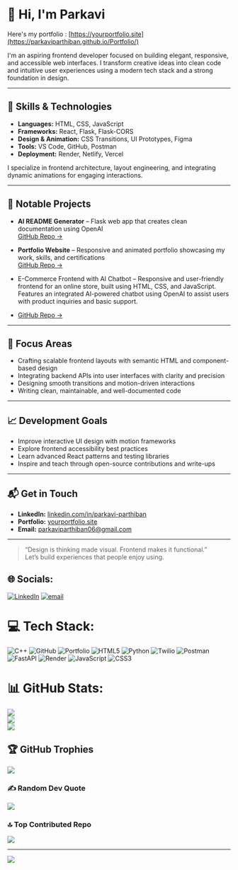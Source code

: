# 👋 Hi, I'm Parkavi
Here's my portfolio : [https://yourportfolio.site](https://parkaviparthiban.github.io/Portfolio/)

I'm an aspiring frontend developer focused on building elegant, responsive, and accessible web interfaces. I transform creative ideas into clean code and intuitive user experiences using a modern tech stack and a strong foundation in design.

---

## 🧰 Skills & Technologies

- **Languages:** HTML, CSS, JavaScript
- **Frameworks:** React, Flask, Flask-CORS
- **Design & Animation:** CSS Transitions, UI Prototypes, Figma
- **Tools:** VS Code, GitHub, Postman
- **Deployment:** Render, Netlify, Vercel

I specialize in frontend architecture, layout engineering, and integrating dynamic animations for engaging interactions.

---

## 💼 Notable Projects

- **AI README Generator** – Flask web app that creates clean documentation using OpenAI  
  [GitHub Repo →](https://github.com/yourusername/readme-generator)

- **Portfolio Website** – Responsive and animated portfolio showcasing my work, skills, and certifications  
  [GitHub Repo →](https://github.com/parkaviparthiban/portfolio)

- E-Commerce Frontend with AI Chatbot – Responsive and user-friendly frontend for an online store, built using HTML, CSS, and JavaScript. Features an integrated AI-powered chatbot using OpenAI to assist users with product inquiries and basic support.
-   [GitHub Repo →](https://github.com/parkaviparthiban/)

---

## 🎯 Focus Areas

- Crafting scalable frontend layouts with semantic HTML and component-based design  
- Integrating backend APIs into user interfaces with clarity and precision  
- Designing smooth transitions and motion-driven interactions  
- Writing clean, maintainable, and well-documented code

---

## 📈 Development Goals

- Improve interactive UI design with motion frameworks  
- Explore frontend accessibility best practices  
- Learn advanced React patterns and testing libraries  
- Inspire and teach through open-source contributions and write-ups

---

## 📬 Get in Touch

- **LinkedIn:** [linkedin.com/in/parkavi-parthiban](https://www.linkedin.com/in/parkavi-parthiban-8558522a4)  
- **Portfolio:** [yourportfolio.site]((https://parkaviparthiban.github.io/Portfolio/))
- **Email:** parkaviparthiban06@gmail.com

---

> “Design is thinking made visual. Frontend makes it functional.”  
Let’s build experiences that people enjoy using.

## 🌐 Socials:
[![LinkedIn](https://img.shields.io/badge/LinkedIn-%230077B5.svg?logo=linkedin&logoColor=white)](https://linkedin.com/in/parkavi-parthiban) [![email](https://img.shields.io/badge/Email-D14836?logo=gmail&logoColor=white)](mailto:parkaviparthiban06@gmail.com) 

# 💻 Tech Stack:
![C++](https://img.shields.io/badge/c++-%2300599C.svg?style=for-the-badge&logo=c%2B%2B&logoColor=white) ![GitHub](https://img.shields.io/badge/github-%23121011.svg?style=for-the-badge&logo=github&logoColor=white) ![Portfolio](https://img.shields.io/badge/Portfolio-%23000000.svg?style=for-the-badge&logo=firefox&logoColor=#FF7139) ![HTML5](https://img.shields.io/badge/html5-%23E34F26.svg?style=for-the-badge&logo=html5&logoColor=white) ![Python](https://img.shields.io/badge/python-3670A0?style=for-the-badge&logo=python&logoColor=ffdd54) ![Twilio](https://img.shields.io/badge/Twilio-F22F46?style=for-the-badge&logo=Twilio&logoColor=white) ![Postman](https://img.shields.io/badge/Postman-FF6C37?style=for-the-badge&logo=postman&logoColor=white) ![FastAPI](https://img.shields.io/badge/FastAPI-005571?style=for-the-badge&logo=fastapi) ![Render](https://img.shields.io/badge/Render-%46E3B7.svg?style=for-the-badge&logo=render&logoColor=white) ![JavaScript](https://img.shields.io/badge/javascript-%23323330.svg?style=for-the-badge&logo=javascript&logoColor=%23F7DF1E) ![CSS3](https://img.shields.io/badge/css3-%231572B6.svg?style=for-the-badge&logo=css3&logoColor=white)
# 📊 GitHub Stats:
![](https://github-readme-stats.vercel.app/api?username=parkaviparthiban&theme=merko&hide_border=false&include_all_commits=false&count_private=false)<br/>
![](https://nirzak-streak-stats.vercel.app/?user=parkaviparthiban&theme=merko&hide_border=false)<br/>
![](https://github-readme-stats.vercel.app/api/top-langs/?username=parkaviparthiban&theme=merko&hide_border=false&include_all_commits=false&count_private=false&layout=compact)

## 🏆 GitHub Trophies
![](https://github-profile-trophy.vercel.app/?username=parkaviparthiban&theme=radical&no-frame=false&no-bg=false&margin-w=4)

### ✍️ Random Dev Quote
![](https://quotes-github-readme.vercel.app/api?type=horizontal&theme=radical)

### 🔝 Top Contributed Repo
![](https://github-contributor-stats.vercel.app/api?username=parkaviparthiban&limit=5&theme=dark&combine_all_yearly_contributions=true)

---
[![](https://visitcount.itsvg.in/api?id=parkaviparthiban&icon=0&color=0)](https://visitcount.itsvg.in)

<!-- Proudly created with GPRM ( https://gprm.itsvg.in ) -->
